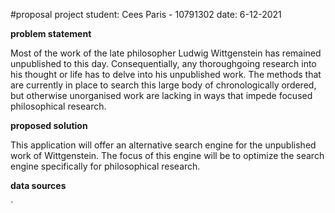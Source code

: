 #proposal project
student: Cees Paris - 10791302
date: 6-12-2021

**problem statement**

Most of the work of the late philosopher Ludwig Wittgenstein has remained unpublished to this day. Consequentially, any thoroughgoing research into his thought or life has to delve into his unpublished work. The methods that are currently in place to search this large body of chronologically ordered, but otherwise unorganised work are  lacking in ways that impede focused philosophical research. 

**proposed solution**

This application will offer an alternative search engine for the unpublished work of Wittgenstein. The focus of this engine will be to optimize the search engine specifically for philosophical research. 

**data sources**

`
